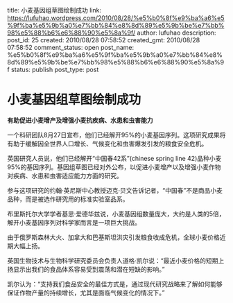 title: 小麦基因组草图绘制成功
link: https://lufuhao.wordpress.com/2010/08/28/%e5%b0%8f%e9%ba%a6%e5%9f%ba%e5%9b%a0%e7%bb%84%e8%8d%89%e5%9b%be%e7%bb%98%e5%88%b6%e6%88%90%e5%8a%9f/
author: lufuhao
description: 
post_id: 25
created: 2010/08/28 07:58:52
created_gmt: 2010/08/28 07:58:52
comment_status: open
post_name: %e5%b0%8f%e9%ba%a6%e5%9f%ba%e5%9b%a0%e7%bb%84%e8%8d%89%e5%9b%be%e7%bb%98%e5%88%b6%e6%88%90%e5%8a%9f
status: publish
post_type: post

# 小麦基因组草图绘制成功

**有助促进小麦增产及增强小麦抗疾病、水患和虫害能力**

一个科研团队8月27日宣布，他们已经解开95%的小麦基因序列。这项研究成果将有助于缓解因全世界人口增长、气候变化和虫害爆发引发的粮食安全危机。 

英国研究人员说，他们已经解开“中国春42系”(chinese spring line 42)品种小麦95%的基因序列。基因组草图已经对外公布，以促进小麦增产以及增强小麦作物对疾病、水患和虫害适应能力方面的研究。 

参与这项研究的约翰·英尼斯中心教授迈克·贝文告诉记者，“中国春”不是商品小麦品种，而是被选作研究用的标准实验室品系。 

布里斯托尔大学学者基思·爱德华兹说，小麦基因组数量庞大，大约是人类的5倍，解开小麦基因序列对科学家而言是一项巨大挑战。 

由于俄罗斯森林大火、加拿大和巴基斯坦洪灾引发粮食收成危机，全球小麦价格近期大幅上扬。 

英国生物技术与生物科学研究委员会负责人道格·凯尔说：“最近小麦价格的短期上扬显示出我们的食品体系容易受到震荡和潜在短缺的影响。” 

凯尔认为：“支持我们食品安全的最佳方式是，通过现代研究战略来了解如何能够保证作物产量的持续增长，尤其是面临气候变化的情况下。”
